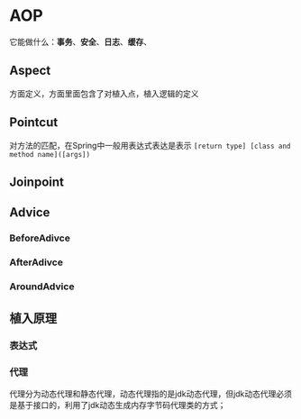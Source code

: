 


# AOP
它能做什么：**事务**、**安全**、**日志**、**缓存**、

## Aspect
方面定义，方面里面包含了对植入点，植入逻辑的定义

## Pointcut
对方法的匹配，在Spring中一般用表达式表达是表示 `[return type] [class and method name]([args])`

## Joinpoint

## Advice

### BeforeAdivce

### AfterAdivce

### AroundAdvice


## 植入原理


### 表达式

### 代理
代理分为动态代理和静态代理，动态代理指的是jdk动态代理，但jdk动态代理必须是基于接口的，利用了jdk动态生成内存字节码代理类的方式；


